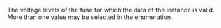 The voltage levels of the fuse for which the data of the instance is valid. More than one value may be selected in the enumeration.
